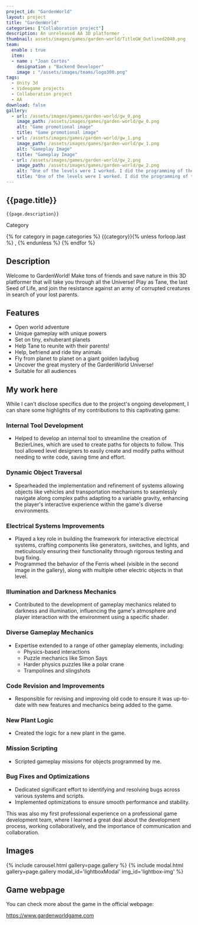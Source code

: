 ```yaml
---
project_id: "GardenWorld" 
layout: project
title: "GardenWorld"
categories: ["Collaboration project"]
description: An unreleased AA 3D platformer .
thumbnail: assets/images/games/garden-world/TitleGW_Outlined2048.png
team:
  enable : true
  item:
  - name : "Joan Cortés"
    designation : "Backend Developer"
    image : "/assets/images/teams/logo300.png"
tags:
  - Unity 3d
  - Videogame projects
  - Collaboration project
  - AA
download: false
gallery:
  - url: /assets/images/games/garden-world/gw_0.png
    image_path: /assets/images/games/garden-world/gw_0.png
    alt: "Game promotional image"
    title: "Game promotional image"
  - url: /assets/images/games/garden-world/gw_1.png
    image_path: /assets/images/games/garden-world/gw_1.png
    alt: "Gameplay Image"
    title: "Gameplay Image"
  - url: /assets/images/games/garden-world/gw_2.png
    image_path: /assets/images/games/garden-world/gw_2.png
    alt: "One of the levels were I worked. I did the programming of the noire and some other attractions of the Amusement planet"
    title: "One of the levels were I worked. I did the programming of the noire and some other attractions of the Amusement planet"
---
```


<div class="col-lg-8 text-center" markdown=1>

## {{page.title}}

    {{page.description}}

</div>

  <div class="col-lg-12 text-center">
   <p class="text-color font-weight-bold mb-2">Category</p>
   <p>{% for category in page.categories %} {{category}}{% unless forloop.last %} , {% endunless %} {% endfor %}</p>
  </div>

<div class="col-lg-8 text-center" markdown=1>

## Description

Welcome to GardenWorld! Make tons of friends and save nature in this 3D platformer that will take you through all the Universe! Play as Tane, the last Seed of Life, and join the resistance against an army of corrupted creatures in search of your lost parents.

## Features

- Open world adventure
- Unique gameplay with unique powers
- Set on tiny, exhuberant planets
- Help Tane to reunite with their parents!
- Help, befriend and ride tiny animals
- Fly from planet to planet on a giant golden ladybug
- Uncover the great mystery of the GardenWorld Universe!
- Suitable for all audiences

## My work here

While I can't disclose specifics due to the project's ongoing development, I can share some highlights of my contributions to this captivating game:

### Internal Tool Development
- Helped to develop an internal tool to streamline the creation of BezierLines, which are used to create paths for objects to follow. This tool allowed level designers to easily create and modify paths without needing to write code, saving time and effort.

### Dynamic Object Traversal
- Spearheaded the implementation and refinement of systems allowing objects like vehicles and transportation mechanisms to seamlessly navigate along complex paths adapting to a variable gravity, enhancing the player's interactive experience within the game's diverse environments.

### Electrical Systems Improvements
- Played a key role in building the framework for interactive electrical systems, crafting components like generators, switches, and lights, and meticulously ensuring their functionality through rigorous testing and bug fixing.
- Programmed the behavior of the Ferris wheel (visible in the second image in the gallery), along with multiple other electric objects in that level.

### Illumination and Darkness Mechanics
- Contributed to the development of gameplay mechanics related to darkness and illumination, influencing the game's atmosphere and player interaction with the environment using a specific shader.

### Diverse Gameplay Mechanics
- Expertise extended to a range of other gameplay elements, including:
  - Physics-based interactions
  - Puzzle mechanics like Simon Says
  - Harder physics puzzles like a polar crane
  - Trampolines and slingshots

### Code Revision and Improvements
- Responsible for revising and improving old code to ensure it was up-to-date with new features and mechanics being added to the game.

### New Plant Logic
- Created the logic for a new plant in the game.

### Mission Scripting
- Scripted gameplay missions for objects programmed by me.

### Bug Fixes and Optimizations
- Dedicated significant effort to identifying and resolving bugs across various systems and scripts.
- Implemented optimizations to ensure smooth performance and stability.

This was also my first professional experience on a  professional game development team, where I learned a great deal about the development process, working collaboratively, and the importance of communication and collaboration.

## Images

{% include carousel.html gallery=page.gallery %}
{% include modal.html  gallery=page.gallery modal_id='lightboxModal' img_id='lightbox-img' %}

## Game webpage

You can check more about the game in the official webpage: <br>

<https://www.gardenworldgame.com>

</div>
